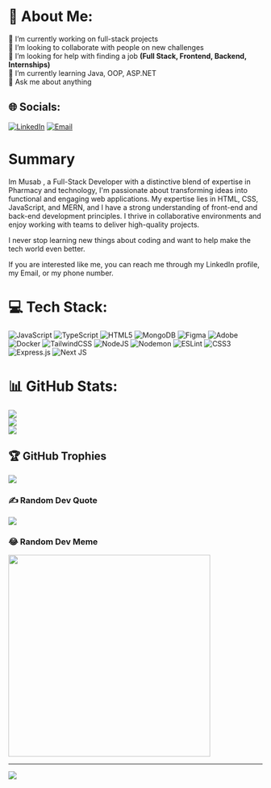 # 💫 About Me:

🔭 I’m currently working on full-stack projects<br>👯 I’m looking to collaborate with people on new challenges<br>🤝 I’m looking for help with finding a job **(Full Stack, Frontend, Backend, Internships)**<br>🌱 I’m currently learning Java, OOP, ASP.NET<br>💬 Ask me about anything

## 🌐 Socials:

[![LinkedIn](https://img.shields.io/badge/LinkedIn-%230077B5.svg?logo=linkedin&logoColor=white)](https://www.linkedin.com/in/musab-sakhrieh/) [![Email](https://img.shields.io/badge/Email%3A-mosabkhaled1998%40gmail.com-black?logo=gmail&labelColor=blue)](mailto:mosabkhaled1998@gmail.com)

# Summary

Im Musab , a Full-Stack Developer with a distinctive blend of expertise in Pharmacy and technology, I'm passionate about transforming ideas into functional and engaging web applications. My expertise lies in HTML, CSS, JavaScript, and MERN, and I have a strong understanding of front-end and back-end development principles. I thrive in collaborative environments and enjoy working with teams to deliver high-quality projects.

I never stop learning new things about coding and want to help make the tech world even better.

If you are interested like me, you can reach me through my LinkedIn profile, my Email, or my phone number.

# 💻 Tech Stack:

![JavaScript](https://img.shields.io/badge/javascript-%23323330.svg?style=for-the-badge&logo=javascript&logoColor=%23F7DF1E) ![TypeScript](https://img.shields.io/badge/typescript-%23007ACC.svg?style=for-the-badge&logo=typescript&logoColor=white) ![HTML5](https://img.shields.io/badge/html5-%23E34F26.svg?style=for-the-badge&logo=html5&logoColor=white) ![MongoDB](https://img.shields.io/badge/MongoDB-%234ea94b.svg?style=for-the-badge&logo=mongodb&logoColor=white) ![Figma](https://img.shields.io/badge/figma-%23F24E1E.svg?style=for-the-badge&logo=figma&logoColor=white) ![Adobe](https://img.shields.io/badge/adobe-%23FF0000.svg?style=for-the-badge&logo=adobe&logoColor=white) ![Docker](https://img.shields.io/badge/docker-%230db7ed.svg?style=for-the-badge&logo=docker&logoColor=white) ![TailwindCSS](https://img.shields.io/badge/tailwindcss-%2338B2AC.svg?style=for-the-badge&logo=tailwind-css&logoColor=white) ![NodeJS](https://img.shields.io/badge/node.js-6DA55F?style=for-the-badge&logo=node.js&logoColor=white) ![Nodemon](https://img.shields.io/badge/NODEMON-%23323330.svg?style=for-the-badge&logo=nodemon&logoColor=%BBDEAD) ![ESLint](https://img.shields.io/badge/ESLint-4B3263?style=for-the-badge&logo=eslint&logoColor=white) ![CSS3](https://img.shields.io/badge/css3-%231572B6.svg?style=for-the-badge&logo=css3&logoColor=white) ![Express.js](https://img.shields.io/badge/express.js-%23404d59.svg?style=for-the-badge&logo=express&logoColor=%2361DAFB) ![Next JS](https://img.shields.io/badge/Next-black?style=for-the-badge&logo=next.js&logoColor=white)

# 📊 GitHub Stats:

![](https://github-readme-stats.vercel.app/api?username=sakhreyah&theme=dark&hide_border=false&include_all_commits=false&count_private=false)<br/>
![](https://github-readme-streak-stats.herokuapp.com/?user=sakhreyah&theme=dark&hide_border=false)<br/>
![](https://github-readme-stats.vercel.app/api/top-langs/?username=sakhreyah&theme=dark&hide_border=false&include_all_commits=false&count_private=false&layout=compact)

## 🏆 GitHub Trophies

![](https://github-profile-trophy.vercel.app/?username=sakhreyah&theme=radical&no-frame=false&no-bg=true&margin-w=4)

### ✍️ Random Dev Quote

![](https://quotes-github-readme.vercel.app/api?type=horizontal&theme=radical)

### 😂 Random Dev Meme

<img src='https://randommeme-five.vercel.app/' style="height: 400px;"/>

---

[![](https://visitcount.itsvg.in/api?id=sakhreyah&icon=0&color=0)](https://visitcount.itsvg.in)

<!-- Proudly created with GPRM ( https://gprm.itsvg.in ) -->

